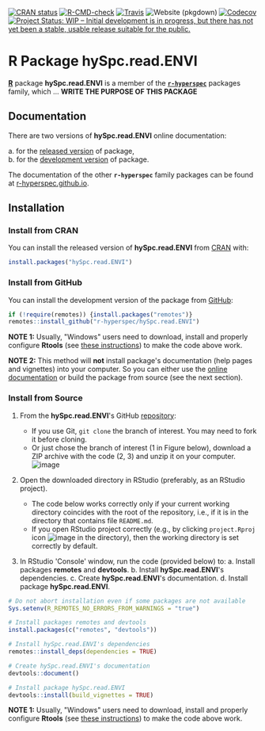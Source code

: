 <!-- 
START: delete this TODO section, when not needed
# **TODO** When Creating a New Package (Repository)

Repository **`hySpc.read.ENVI`** is a package template ("skeleton") for **`r-hyperspec`** family packages.

When creating a new package (repository):

- [ ] replace words `hySpc.read.ENVI` and `hySpc.read.ENVI` with the new package name in:
  - [ ] `DESCRIPTION`
  - [ ] `NEWS.md`
  - [ ] `README.md`
  - [ ] `LICENSE`
  - [ ] `tests/testthat.R`
  - [ ] `tests/testthat/test_attached.R`
  - [ ] other files
- [ ] update `DESCRIPTION`:
  - [ ] title
  - [ ] description
  - [ ] the list of authors and contributors
  - [ ] license
  - [ ] other fields
- [ ] update licensing information in
  - [ ] `DESCRIPTION`
  - [ ] `LICENSE`
  - [ ] `README.md`
  - [ ] elswhere
- [ ] update `README`:
  - [ ] update badges
  - [ ] update installation instructions (e.g., instead of `devtools::install(build_vignettes = TRUE)` the following code might be more appropriate if no vignettes are included `devtools::install()`)
  - [ ] update other information, if needed.
- [ ] create issue labels:
  - [ ] apply github labels (in `github-helpers/`),
  - [ ] delete `github-helpers/`
- [ ] Code & Vignettes:
    - [ ] Be sure to review `CONTRIBUTING.md` which describes the standard operating procedures for the `r-hyperspec` project.
    - [ ] Copy the code needed for this new package from the original `hyperSpec` files. Leave the old code untouched for now, as `hyperSpec` has to continue to operate.
    - [ ] Update the code and write new code as needed.
    - [ ] Update unit tests as needed.
    - [ ] Update examples as needed.
    - [ ] Build and check locally. Chase out the demons.
    - [ ] Create a new vignette for this package, starting from the relevant vignette in original `hyperSpec`.
    - [ ] Build and check locally again, fixing any remaining problems.
    - [ ] Create a pull request as described in `CONTRIBUTING.md`.
    - [ ] Rinse and repeat to reach perfection!
- [ ] _update this list of TODOs_
- [ ] Delete this TODO section.


***
END: delete this TODO section, when not needed
 -->

<!-- ---------------------------------------------------------------------- -->

<!-- badges: start -->
[![CRAN status](https://www.r-pkg.org/badges/version-last-release/hySpc.read.ENVI)](https://cran.r-project.org/package=hySpc.read.ENVI)
[![R-CMD-check](https://github.com/r-hyperspec/hySpc.read.ENVI/workflows/R-CMD-check/badge.svg)](https://github.com/r-hyperspec/hySpc.read.ENVI/actions)
[![Travis](https://travis-ci.com/r-hyperspec/hySpc.read.ENVI.svg?branch=develop)](https://travis-ci.com/github/r-hyperspec/hySpc.read.ENVI)
![Website (pkgdown)](https://github.com/r-hyperspec/hySpc.read.ENVI/workflows/Website%20(pkgdown)/badge.svg)
[![Codecov](https://codecov.io/gh/r-hyperspec/hySpc.read.ENVI/branch/develop/graph/badge.svg)](https://codecov.io/gh/r-hyperspec/hySpc.read.ENVI?branch=develop)
[![Project Status: WIP – Initial development is in progress, but there has not yet been a stable, usable release suitable for the public.](https://www.repostatus.org/badges/latest/wip.svg)](https://www.repostatus.org/#wip)
<!--[![metacran downloads](https://cranlogs.r-pkg.org/badges/grand-total/hySpc.read.ENVI)](https://cran.r-project.org/package=hySpc.read.ENVI)-->
<!--[![metacran downloads](https://cranlogs.r-pkg.org/badges/hySpc.read.ENVI)](https://cran.r-project.org/package=hySpc.read.ENVI)-->
<!-- badges: end -->



# R Package **hySpc.read.ENVI**

[**R**](https://www.r-project.org/) package **hySpc.read.ENVI** is a member of the [**`r-hyperspec`**](https://r-hyperspec.github.io/) packages family, which ...
**WRITE THE PURPOSE OF THIS PACKAGE**  

<!-- ---------------------------------------------------------------------- -->

## Documentation

There are two versions of **hySpc.read.ENVI** online documentation:

a. for the [released version](https://r-hyperspec.github.io/hySpc.read.ENVI/) of package,  
b. for the [development version](https://r-hyperspec.github.io/hySpc.read.ENVI/dev/) of package.

The documentation of the other **`r-hyperspec`** family packages can be found at [r-hyperspec.github.io](https://r-hyperspec.github.io/).

<!-- ---------------------------------------------------------------------- -->

## Installation

### Install from CRAN

You can install the released version of **hySpc.read.ENVI** from [CRAN](https://cran.r-project.org/package=hySpc.read.ENVI) with:

```r
install.packages("hySpc.read.ENVI")
```


### Install from GitHub

You can install the development version of the package from [GitHub](https://github.com/r-hyperspec/hySpc.read.ENVI):

```r
if (!require(remotes)) {install.packages("remotes")}
remotes::install_github("r-hyperspec/hySpc.read.ENVI")
```

**NOTE 1:**
Usually, "Windows" users need to download, install and properly configure **Rtools** (see [these instructions](https://cran.r-project.org/bin/windows/Rtools/)) to make the code above work.

**NOTE 2:**
This method will **not** install package's documentation (help pages and vignettes) into your computer.
So you can either use the [online documentation](https://r-hyperspec.github.io/) or build the package from source (see the next section).


### Install from Source

1. From the **hySpc.read.ENVI**'s GitHub [repository](https://github.com/r-hyperspec/hySpc.read.ENVI):
    - If you use Git, `git clone` the branch of interest.
      You may need to fork it before cloning.
    - Or just chose the branch of interest (1 in Figure below), download a ZIP archive with the code (2, 3) and unzip it on your computer.  
![image](https://user-images.githubusercontent.com/12725868/89338263-ffa1dd00-d6a4-11ea-94c2-fa36ee026691.png)

2. Open the downloaded directory in RStudio (preferably, as an RStudio project).
    - The code below works correctly only if your current working directory coincides with the root of the repository, i.e., if it is in the directory that contains file `README.md`.
    - If you open RStudio project correctly (e.g., by clicking `project.Rproj` icon ![image](https://user-images.githubusercontent.com/12725868/89340903-26621280-d6a9-11ea-8299-0ec5e9cf7e3e.png) in the directory), then the working directory is set correctly by default.

3. In RStudio 'Console' window, run the code (provided below) to:
    a. Install packages **remotes** and **devtools**.
    b. Install **hySpc.read.ENVI**'s dependencies.
    c. Create **hySpc.read.ENVI**'s documentation.
    d. Install package **hySpc.read.ENVI**.

```r
# Do not abort installation even if some packages are not available
Sys.setenv(R_REMOTES_NO_ERRORS_FROM_WARNINGS = "true")

# Install packages remotes and devtools
install.packages(c("remotes", "devtools"))

# Install hySpc.read.ENVI's dependencies
remotes::install_deps(dependencies = TRUE)

# Create hySpc.read.ENVI's documentation
devtools::document()

# Install package hySpc.read.ENVI
devtools::install(build_vignettes = TRUE)
```

**NOTE 1:**
Usually, "Windows" users need to download, install and properly configure **Rtools** (see [these instructions](https://cran.r-project.org/bin/windows/Rtools/)) to make the code above work.
